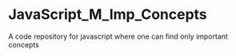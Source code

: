 # JavaScript_M_Imp_Concepts
A code repository  for javascript where one can find only important concepts 
